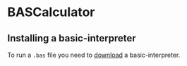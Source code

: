 # BASCalculator
## Installing a basic-interpreter
To run a `.bas` file you need to [download](http://2484.de/yabasic/) a basic-interpreter.
